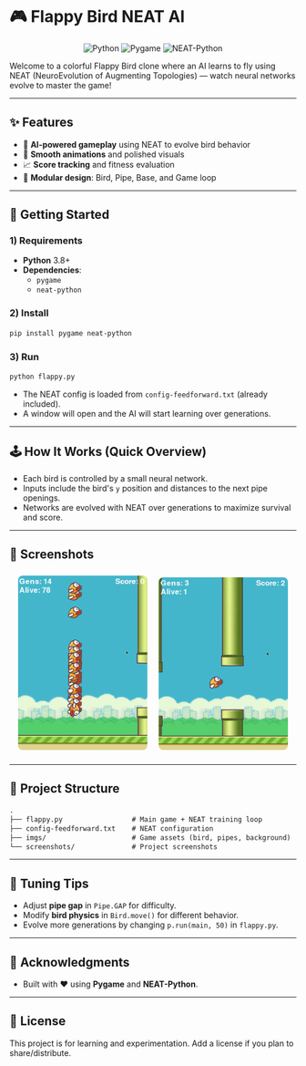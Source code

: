 # 🎮 Flappy Bird NEAT AI

<p align="center">
  <img src="https://img.shields.io/badge/Python-3.8%2B-3776AB?logo=python&logoColor=white" alt="Python" />
  <img src="https://img.shields.io/badge/Pygame-2.x-0C9A4A?logo=pygame&logoColor=white" alt="Pygame" />
  <img src="https://img.shields.io/badge/NEAT--Python-evolutionary-8E44AD" alt="NEAT-Python" />
</p>

Welcome to a colorful Flappy Bird clone where an AI learns to fly using NEAT (NeuroEvolution of Augmenting Topologies) — watch neural networks evolve to master the game!

---

## ✨ Features
- 🧠 **AI-powered gameplay** using NEAT to evolve bird behavior
- 🌈 **Smooth animations** and polished visuals
- 📈 **Score tracking** and fitness evaluation
- 🧩 **Modular design**: Bird, Pipe, Base, and Game loop

---

## 🚀 Getting Started

### 1) Requirements
- **Python** 3.8+
- **Dependencies**:
  - `pygame`
  - `neat-python`

### 2) Install
```bash
pip install pygame neat-python
```

### 3) Run
```bash
python flappy.py
```
- The NEAT config is loaded from `config-feedforward.txt` (already included).
- A window will open and the AI will start learning over generations.

---

## 🕹️ How It Works (Quick Overview)
- Each bird is controlled by a small neural network.
- Inputs include the bird's `y` position and distances to the next pipe openings.
- Networks are evolved with NEAT over generations to maximize survival and score.

---

## 📸 Screenshots

<p align="center">
  <img src="screenshots/image.png" alt="Gameplay Screenshot 1" width="45%" style="margin: 8px; border-radius: 8px;" />
  <img src="screenshots/image2.png" alt="Gameplay Screenshot 2" width="45%" style="margin: 8px; border-radius: 8px;" />
</p>

---

## 📁 Project Structure
```
.
├── flappy.py                 # Main game + NEAT training loop
├── config-feedforward.txt    # NEAT configuration
├── imgs/                     # Game assets (bird, pipes, background)
└── screenshots/              # Project screenshots
```

---

## 🧪 Tuning Tips
- Adjust **pipe gap** in `Pipe.GAP` for difficulty.
- Modify **bird physics** in `Bird.move()` for different behavior.
- Evolve more generations by changing `p.run(main, 50)` in `flappy.py`.

---

## 🙌 Acknowledgments
- Built with ❤️ using **Pygame** and **NEAT-Python**.

---

## 📄 License
This project is for learning and experimentation. Add a license if you plan to share/distribute.